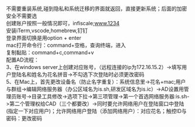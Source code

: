 不需要重装系统,碰到隐私和系统迁移的界面就返回，直接更新系统；后面的加密安全不需要选<br>
创建账户按照一般情况即可，infiscale;www.1234<br>
安装iTerm,vscode,homebrew,钉钉<br>
登录界面切换是用option + enter<br>
mac打开命令行：command+空格，查询终端，进入<br>
复制黏贴：command+c,command+v<br>
配置AD流程：<br>
3、在windows server上创建对应账号，（远程连接的ip为172.16.15.2）->填写用户登陆名和姓名为花名拼音->不勾选下次登陆时必须更改密码<br>
5、在Mac上，首先更改设备名（防止名字重复）：系统信息里->花名+mac;用户与群组->编辑网络服务器（办公区域名为is.sh,研发区域名为is.ic）->AD设置用管理员账号->目录工具修改->选项下拉->第三项管理->第一个首选网络服务器:is.sh->第二个管理权给CAD（三个都要改）->同时要允许网络用户在登陆窗口中登陆(指定一下对应用户)；允许网络用户登陆（添加网络用户）：对应花名；触控ID与密码：更改密码<br>
<br>
<br>
<br>
<br>
<br>
<br>
<br>
<br>
<br>
<br>
<br>
